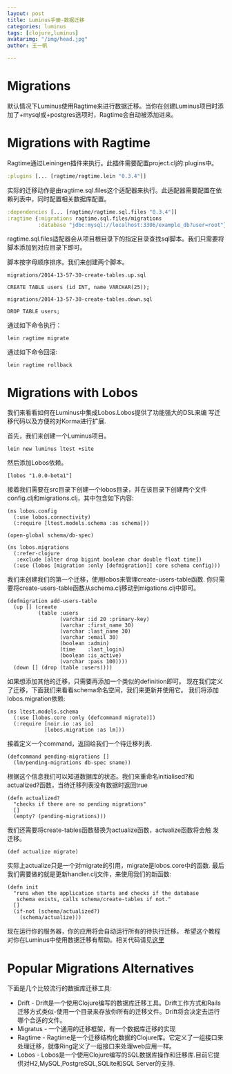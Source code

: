 ```yaml
---
layout: post
title: Luminus手册-数据迁移
categories: luminus
tags: [clojure,luminus]
avatarimg: "/img/head.jpg"
author: 王一帆

---
```


# Migrations

默认情况下Luminus使用Ragtime来进行数据迁移。当你在创建Luminus项目时添加了+mysql或+postgres选项时，Ragtime会自动被添加进来。

# Migrations with Ragtime

Ragtime通过Leiningen插件来执行。此插件需要配置project.clj的:plugins中。

```clojure
:plugins [... [ragtime/ragtime.lein "0.3.4"]]
```

实际的迁移动作是由ragtime.sql.files这个适配器来执行。此适配器需要配置在依赖列表中，同时配置相关数据库配置。

```clojure
:dependencies [... [ragtime/ragtime.sql.files "0.3.4"]]
:ragtime {:migrations ragtime.sql.files/migrations
          :database "jdbc:mysql://localhost:3306/example_db?user=root"}
```

ragtime.sql.files适配器会从项目根目录下的指定目录查找sql脚本。我们只需要将脚本添加到对应目录下即可。

脚本按字母顺序排序。我们来创建两个脚本。

```
migrations/2014-13-57-30-create-tables.up.sql

CREATE TABLE users (id INT, name VARCHAR(25));

migrations/2014-13-57-30-create-tables.down.sql

DROP TABLE users;
```

通过如下命令执行：

```
lein ragtime migrate
```

通过如下命令回滚:

```
lein ragtime rollback
```

<!-- more -->

# Migrations with Lobos

我们来看看如何在Luminus中集成Lobos.Lobos提供了功能强大的DSL来编
写迁移代码以及方便的对Korma进行扩展.

首先，我们来创建一个Luminus项目。

``` {.bash}
lein new luminus ltest +site
```

然后添加Lobos依赖。

``` {.clojure}
[lobos "1.0.0-beta1"]
```

接着我们需要在src目录下创建一个lobos目录，并在该目录下创建两个文件
config.clj和migrations.clj，其中包含如下内容:

``` {.clojure}
(ns lobos.config
  (:use lobos.connectivity)
  (:require [ltest.models.schema :as schema]))

(open-global schema/db-spec)
```

``` {.clojure}
(ns lobos.migrations
  (:refer-clojure
   :exclude [alter drop bigint boolean char double float time])
  (:use (lobos [migration :only [defmigration]] core schema config)))
```

我们来创建我们的第一个迁移，使用lobos来管理create-users-table函数.
你只需要将create-users-table函数从schema.clj移动到migations.clj中即可。

``` {.clojure}
(defmigration add-users-table
  (up [] (create
          (table :users
                 (varchar :id 20 :primary-key)
                 (varchar :first_name 30)
                 (varchar :last_name 30)
                 (varchar :email 30)
                 (boolean :admin)
                 (time    :last_login)
                 (boolean :is_active)
                 (varchar :pass 100))))
  (down [] (drop (table :users))))
```

如果想添加其他的迁移，只需要再添加一个类似的definition即可。
现在我们定义了迁移，下面我们来看看schema命名空间，我们来更新并使用它。
我们将添加lobos.migration依赖:

``` {.clojure}
(ns ltest.models.schema
  (:use [lobos.core :only (defcommand migrate)])
  (:require [noir.io :as io]
            [lobos.migration :as lm]))
```

接着定义一个command，返回给我们一个待迁移列表.

``` {.clojure}
(defcommand pending-migrations []
  (lm/pending-migrations db-spec sname))
```

根据这个信息我们可以知道数据库的状态。我们来重命名initialised?和
actualized?函数，当待迁移列表没有数据时返回true

``` {.clojure}
(defn actualized?
  "checks if there are no pending migrations"
  []
  (empty? (pending-migrations)))
```

我们还需要将create-tables函数替换为actualize函数，actualize函数将会触
发迁移。

``` {.clojure}
(def actualize migrate)
```

实际上actualize只是一个对migrate的引用，migrate是lobos.core中的函数.
最后我们需要做的就是更新handler.clj文件，来使用我们的新函数:

``` {.clojure}
(defn init
  "runs when the application starts and checks if the database
   schema exists, calls schema/create-tables if not."
  []
  (if-not (schema/actualized?)
    (schema/actualize)))
```

现在运行你的服务器，你的应用将会自动运行所有的待执行迁移。
希望这个教程对你在Luminus中使用数据迁移有帮助。相关代码请见[这里](https://github.com/edtsech/ltest)

# Popular Migrations Alternatives

下面是几个比较流行的数据库迁移工具:

-   Drift - Drift是一个使用Clojure编写的数据库迁移工具。Drift工作方式和Rails迁移方式类似-使用一个目录来存放你所有的迁移文件。Drift将会决定去运行哪个合适的文件。
-   Migratus - 一个通用的迁移框架，有一个数据库迁移的实现
-   Ragtime - Ragtime是一个迁移结构化数据的Clojure库。它定义了一组接口来处理迁移，就像Ring定义了一组接口来处理web应用一样。
-   Lobos - Lobos是一个使用Clojure编写的SQL数据库操作和迁移库.目前它提供对H2,MySQL,PostgreSQL,SQLite和SQL Server的支持.
